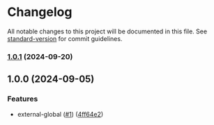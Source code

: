 # Changelog

All notable changes to this project will be documented in this file. See [standard-version](https://github.com/conventional-changelog/standard-version) for commit guidelines.

### [1.0.1](https://github.com/noyobo/esbuild-external-global/compare/v1.0.0...v1.0.1) (2024-09-20)

## 1.0.0 (2024-09-05)


### Features

* external-global ([#1](https://github.com/noyobo/esbuild-resolve-alias/issues/1)) ([4ff64e2](https://github.com/noyobo/esbuild-resolve-alias/commit/4ff64e2b837bf584ab592d13a5701ee16a737e04))
